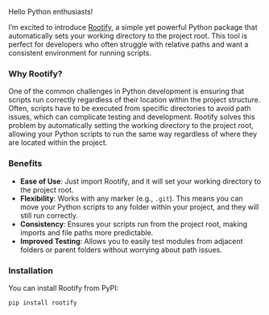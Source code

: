 Hello Python enthusiasts!

I’m excited to introduce [Rootify](https://github.com/jimmys-code/rootify), a simple yet powerful Python package that automatically sets your working directory to the project root. This tool is perfect for developers who often struggle with relative paths and want a consistent environment for running scripts.

### Why Rootify?

One of the common challenges in Python development is ensuring that scripts run correctly regardless of their location within the project structure. Often, scripts have to be executed from specific directories to avoid path issues, which can complicate testing and development. Rootify solves this problem by automatically setting the working directory to the project root, allowing your Python scripts to run the same way regardless of where they are located within the project.

### Benefits

- **Ease of Use**: Just import Rootify, and it will set your working directory to the project root.
- **Flexibility**: Works with any marker (e.g., `.git`). This means you can move your Python scripts to any folder within your project, and they will still run correctly.
- **Consistency**: Ensures your scripts run from the project root, making imports and file paths more predictable.
- **Improved Testing**: Allows you to easily test modules from adjacent folders or parent folders without worrying about path issues.

### Installation

You can install Rootify from PyPI:

```sh
pip install rootify
```